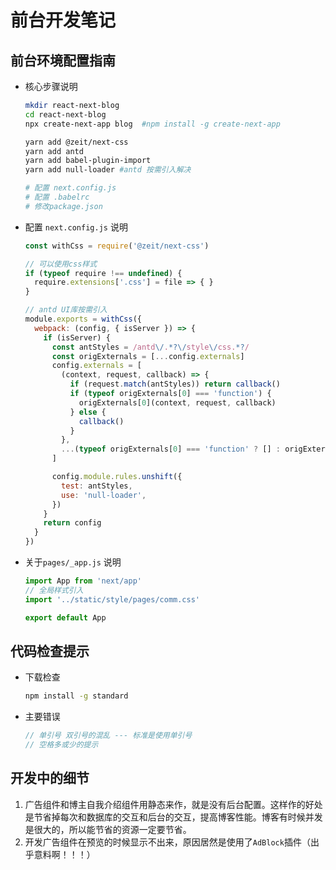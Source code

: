# 前台开发笔记

## 前台环境配置指南

* 核心步骤说明

  ```bash
  mkdir react-next-blog
  cd react-next-blog
  npx create-next-app blog  #npm install -g create-next-app
  
  yarn add @zeit/next-css
  yarn add antd
  yarn add babel-plugin-import
  yarn add null-loader #antd 按需引入解决
  
  # 配置 next.config.js
  # 配置 .babelrc
  # 修改package.json
  ```

* 配置 `next.config.js` 说明

  ```javascript
  const withCss = require('@zeit/next-css')
  
  // 可以使用css样式
  if (typeof require !== undefined) {
    require.extensions['.css'] = file => { }
  }
  
  // antd UI库按需引入
  module.exports = withCss({
    webpack: (config, { isServer }) => {
      if (isServer) {
        const antStyles = /antd\/.*?\/style\/css.*?/
        const origExternals = [...config.externals]
        config.externals = [
          (context, request, callback) => {
            if (request.match(antStyles)) return callback()
            if (typeof origExternals[0] === 'function') {
              origExternals[0](context, request, callback)
            } else {
              callback()
            }
          },
          ...(typeof origExternals[0] === 'function' ? [] : origExternals),
        ]
  
        config.module.rules.unshift({
          test: antStyles,
          use: 'null-loader',
        })
      }
      return config
    }
  })
  
  ```

* 关于`pages/_app.js` 说明

  ```javascript
  import App from 'next/app'
  // 全局样式引入
  import '../static/style/pages/comm.css'
  
  export default App
  ```

## 代码检查提示

* 下载检查

  ```bash
  npm install -g standard
  ```

* 主要错误

  ```javascript
  // 单引号 双引号的混乱 --- 标准是使用单引号
  // 空格多或少的提示
  ```

## 开发中的细节

1. 广告组件和博主自我介绍组件用静态来作，就是没有后台配置。这样作的好处是节省掉每次和数据库的交互和后台的交互，提高博客性能。博客有时候并发是很大的，所以能节省的资源一定要节省。
2. 开发广告组件在预览的时候显示不出来，原因居然是使用了`AdBlock`插件（出乎意料啊！！！）
